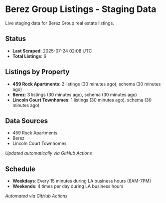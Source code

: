 # Berez Group Listings - Staging Data

Live staging data for Berez Group real estate listings.

## Status

- **Last Scraped**: 2025-07-24 02:08 UTC
- **Total Listings**: 6

## Listings by Property

- **459 Rock Apartments**: 2 listings (30 minutes ago), schema (30 minutes ago)
- **Berez**: 3 listings (30 minutes ago), schema (30 minutes ago)
- **Lincoln Court Townhomes**: 1 listings (30 minutes ago), schema (30 minutes ago)

## Data Sources

- 459 Rock Apartments
- Berez
- Lincoln Court Townhomes

*Updated automatically via GitHub Actions*

## Schedule

- **Weekdays**: Every 15 minutes during LA business hours (6AM-7PM)
- **Weekends**: 4 times per day during LA business hours

*Automated via GitHub Actions*
